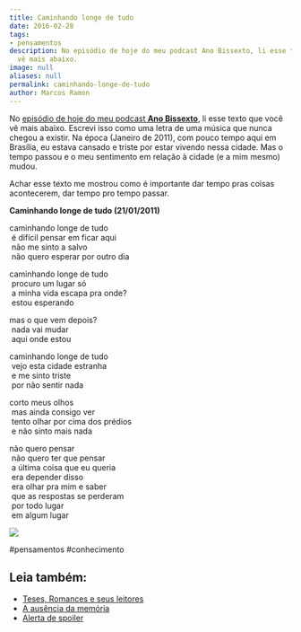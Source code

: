 ```yaml
---
title: Caminhando longe de tudo
date: 2016-02-28
tags:
- pensamentos
description: No episódio de hoje do meu podcast Ano Bissexto, li esse texto que você
  vê mais abaixo.
image: null
aliases: null
permalink: caminhando-longe-de-tudo
author: Marcos Ramon
---
```

No [episódio de hoje do meu podcast **Ano Bissexto**](http://www.marcosramon.net/ano-bissexto/059-caminhando-longe-de-tudo), li esse texto que você vê mais abaixo. Escrevi isso como uma letra de uma música que nunca chegou a existir. Na época (Janeiro de 2011), com pouco tempo aqui em Brasília, eu estava cansado e triste por estar vivendo nessa cidade. Mas o tempo passou e o meu sentimento em relação à cidade (e a mim mesmo) mudou.

Achar esse texto me mostrou como é importante dar tempo pras coisas acontecerem, dar tempo pro tempo passar.

**Caminhando longe de tudo (21/01/2011)**

caminhando longe de tudo  
 é difícil pensar em ficar aqui  
 não me sinto a salvo  
 não quero esperar por outro dia

caminhando longe de tudo  
 procuro um lugar só  
 a minha vida escapa pra onde?  
 estou esperando

mas o que vem depois?  
 nada vai mudar  
 aqui onde estou

caminhando longe de tudo  
 vejo esta cidade estranha  
 e me sinto triste  
 por não sentir nada

corto meus olhos  
 mas ainda consigo ver  
 tento olhar por cima dos prédios  
 e não sinto mais nada

não quero pensar  
 não quero ter que pensar  
 a última coisa que eu queria  
 era depender disso  
 era olhar pra mim e saber  
 que as respostas se perderam  
 por todo lugar  
 em algum lugar

<img src="/assets/img/caminhando-longe-de tudo-medium.jpg">


#pensamentos #conhecimento<div class="leia-tambem" markdown="1">
## Leia também:

- <a href="/teses-romances-e-seus-leitores">Teses, Romances e seus leitores</a>
- <a href="/a-ausencia-da-memoria">A ausência da memória</a>
- <a href="/alerta-de-spoiler">Alerta de spoiler</a>
</div>